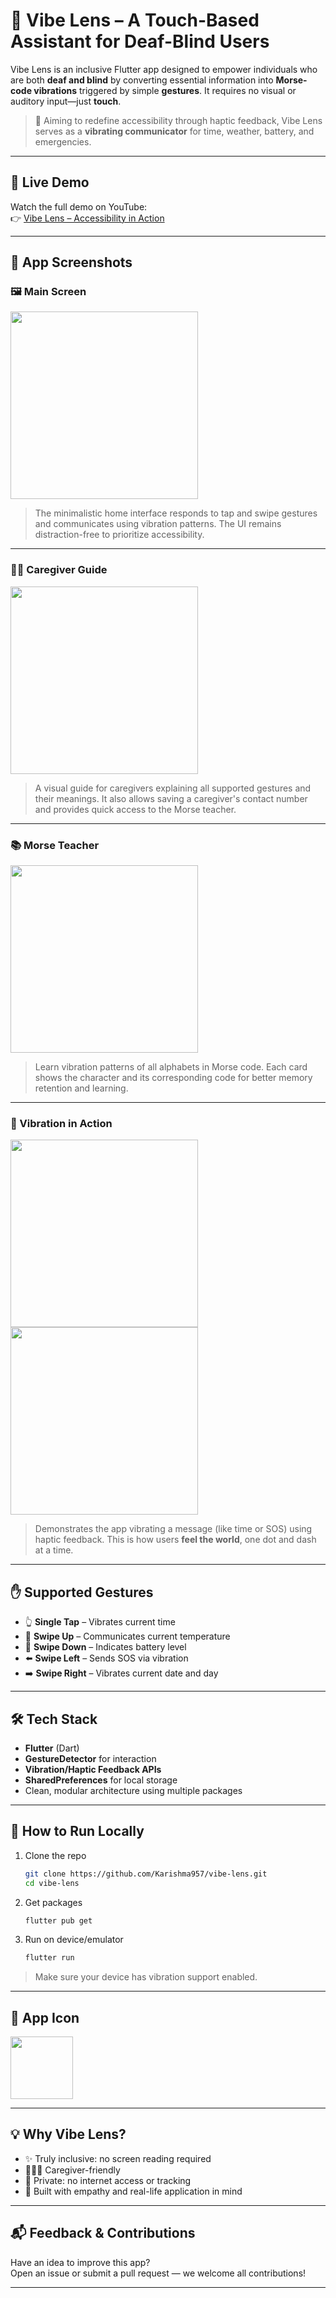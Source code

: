 # 📱 Vibe Lens – A Touch-Based Assistant for Deaf-Blind Users

Vibe Lens is an inclusive Flutter app designed to empower individuals who are both **deaf and blind** by converting essential information into **Morse-code vibrations** triggered by simple **gestures**. It requires no visual or auditory input—just **touch**.

> 🧭 Aiming to redefine accessibility through haptic feedback, Vibe Lens serves as a **vibrating communicator** for time, weather, battery, and emergencies.

---

## 🎥 Live Demo

Watch the full demo on YouTube:  
👉 [Vibe Lens – Accessibility in Action](https://www.youtube.com/watch?v=your_video_id_here)

---

## 📸 App Screenshots

### 🖼️ Main Screen
<img src="assets/screenshots/main.png" width="300"/>

> The minimalistic home interface responds to tap and swipe gestures and communicates using vibration patterns. The UI remains distraction-free to prioritize accessibility.

---

### 🧑‍🦯 Caregiver Guide
<img src="assets/screenshots/caregiver.png" width="300"/>

> A visual guide for caregivers explaining all supported gestures and their meanings. It also allows saving a caregiver's contact number and provides quick access to the Morse teacher.

---

### 📚 Morse Teacher
<img src="assets/screenshots/teacher.png" width="300"/>

> Learn vibration patterns of all alphabets in Morse code. Each card shows the character and its corresponding code for better memory retention and learning.

---

### 📳 Vibration in Action
<img src="assets/screenshots/functionality.png" width="300"/><img src="assets/screenshots/functionality2.png" width="300"/>


> Demonstrates the app vibrating a message (like time or SOS) using haptic feedback. This is how users **feel the world**, one dot and dash at a time.

---

## ✋ Supported Gestures

- 👆 **Single Tap** – Vibrates current time  
- 🔼 **Swipe Up** – Communicates current temperature  
- 🔽 **Swipe Down** – Indicates battery level  
- ⬅️ **Swipe Left** – Sends SOS via vibration  
- ➡️ **Swipe Right** – Vibrates current date and day  

---

## 🛠️ Tech Stack

- **Flutter** (Dart)
- **GestureDetector** for interaction
- **Vibration/Haptic Feedback APIs**
- **SharedPreferences** for local storage
- Clean, modular architecture using multiple packages

---

## 🧪 How to Run Locally

1. Clone the repo  
   ```bash
   git clone https://github.com/Karishma957/vibe-lens.git
   cd vibe-lens
   ```
2. Get packages  
   ```bash
   flutter pub get
   ```
3. Run on device/emulator  
   ```bash
   flutter run
   ```

> Make sure your device has vibration support enabled.

---

## 📱 App Icon

<img src="assets/icon/vibe_lens_icon.png" width="100"/>

---

## 💡 Why Vibe Lens?

- ✨ Truly inclusive: no screen reading required  
- 👨‍👩‍👦 Caregiver-friendly  
- 🔐 Private: no internet access or tracking  
- 💖 Built with empathy and real-life application in mind

---

## 📬 Feedback & Contributions

Have an idea to improve this app?  
Open an issue or submit a pull request — we welcome all contributions!

---
